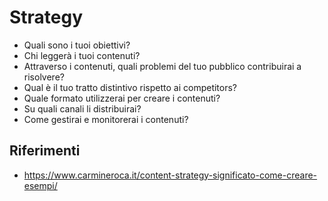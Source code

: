 # Strategy

- Quali sono i tuoi obiettivi?
- Chi leggerà i tuoi contenuti?
- Attraverso i contenuti, quali problemi del tuo pubblico contribuirai a risolvere?
- Qual è il tuo tratto distintivo rispetto ai competitors?
- Quale formato utilizzerai per creare i contenuti?
- Su quali canali li distribuirai?
- Come gestirai e monitorerai i contenuti?

## Riferimenti

- https://www.carmineroca.it/content-strategy-significato-come-creare-esempi/
